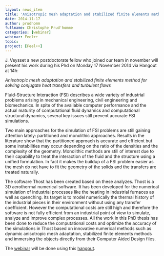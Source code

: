 ```yaml
---
layout: news_item
title: 'Anisotropic mesh adaptation and stabilized finite elements method for solving conjugate heat transfers and turbulent flows'
date: 2014-11-17
author: prudhomm
fullname: Christophe Prud'homme
categories: [webinar]
webinar: Feel++
topic: 
project: [Feel++]
---
```


J. Veysset a new postdoctorate fellow who joined our team in november
will present his work during his Phd on Monday 17 November 2014 via
Hangout at 14h:

*Anisotropic mesh adaptation and stabilized finite elements method for solving conjugate heat transfers and turbulent flows*

Fluid-Structure Interaction (FSI) describes a wide variety of industrial problems arising in mechanical 
engineering, civil engineering and biomechanics. In spite of the available computer performance and the 
actual maturity of computational fluid dynamics and computational structural dynamics, several key 
issues still prevent accurate FSI simulations.

Two main approaches for the simulation of FSI problems are still gaining attention lately: partitioned and 
monolithic approaches. Results in the literature show that the partitioned approach is accurate and 
efficient but some instabilities may occur depending on the ratio of the densities and the complexity of 
the geometry. Monolithic methods are still of interest due to their capability to treat the interaction of 
the fluid and the structure using a unified formulation. In fact it makes the buildup of a FSI problem 
easier as the mesh do not have to fit the geometry of the solids and the transfers are treated naturally.

The software Thost has been created based on these analyzes. Thost is a 3D aerothermal numerical 
software. It has been developed for the numerical simulation of industrial processes like the heating in 
industrial furnaces as well as quenching. Its target is to model numerically the thermal history of the 
industrial pieces in their environment without using any transfer coefficient. However the computational 
costs are still high and therefore the software is not fully efficient from an industrial point of view to 
simulate, analyze and improve complex processes. All the work in this PhD thesis has been done to 
reduce the computational costs and optimize the accuracy of the simulations in Thost based on 
innovative numerical methods such as dynamic anisotropic mesh adaptation, stabilized finite elements 
methods and immersing the objects directly from their Computer Aided Design files.

The [webinar](https://plus.google.com/u/2/events/csh5s8cpli3kqoo8177h92asdb0) will be done using this
[hangout](https://plus.google.com/hangouts/_/event/csh5s8cpli3kqoo8177h92asdb0?authuser=2&hl=fr).

